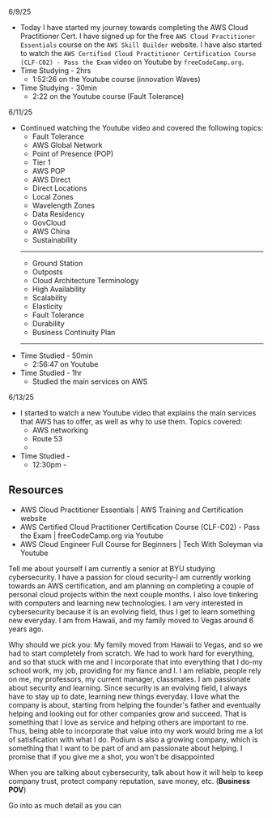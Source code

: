 6/9/25
- Today I have started my journey towards completing the AWS Cloud Practitioner Cert. I have signed up for the free `AWS Cloud Practitioner Essentials` course on the `AWS Skill Builder` website. I have also started to watch the `AWS Certified Cloud Practitioner Certification Course (CLF-C02) - Pass the Exam` video on Youtube by `freeCodeCamp.org`.
- Time Studying - 2hrs
	- 1:52:26 on the Youtube course (innovation Waves)
- Time Studying - 30min
	- 2:22 on the Youtube course (Fault Tolerance)

6/11/25
- Continued watching the Youtube video and covered the following topics:
	- Fault Tolerance
	- AWS Global Network
	- Point of Presence (POP)
	- Tier 1
	- AWS POP
	- AWS Direct
	- Direct Locations
	- Local Zones
	- Wavelength Zones
	- Data Residency
	- GovCloud
	- AWS China
	- Sustainability
	- -----------------------
	- Ground Station
	- Outposts
	- Cloud Architecture Terminology
	- High Availability
	- Scalability
	- Elasticity
	- Fault Tolerance
	- Durability
	- Business Continuity Plan
	- -----------------------
- Time Studied - 50min
	- 2:56:47 on Youtube
- Time Studied - 1hr
	- Studied the main services on AWS

6/13/25
- I started to watch a new Youtube video that explains the main services that AWS has to offer, as well as why to use them. Topics covered:
	- AWS networking
	- Route 53
	- 
- Time Studied - 
	- 12:30pm - 

## Resources
- AWS Cloud Practitioner Essentials | AWS Training and Certification website
- AWS Certified Cloud Practitioner Certification Course (CLF-C02) - Pass the Exam | freeCodeCamp.org via Youtube
- AWS Cloud Engineer Full Course for Beginners | Tech With Soleyman via Youtube


Tell me about yourself
I am currently a senior at BYU studying cybersecurity. I have a passion for cloud security-I am currently working towards an AWS certification, and am planning on completing a couple of personal cloud projects within the next couple months. I also love tinkering with computers and learning new technologies. I am very interested in cybersecurity because it is an evolving field, thus I get to learn something new everyday. I am from Hawaii, and my family moved to Vegas around 6 years ago. 

Why should we pick you:
My family moved from Hawaii to Vegas, and so we had to start completely from scratch. We had to work hard for everything, and so that stuck with me and I incorporate that into everything that I do-my school work, my job, providing for my fiance and I. I am reliable, people rely on me, my professors, my current manager, classmates. I am passionate about security and learning. Since security is an evolving field, I always have to stay up to date, learning new things everyday. I love what the company is about, starting from helping the founder's father and eventually helping and looking out for other companies grow and succeed. That is something that I love as service and helping others are important to me. Thus, being able to incorporate that value into my work would bring me a lot of satisfication with what I do. Podium is also a growing company, which is something that I want to be part of and am passionate about helping. I promise that if you give me a shot, you won't be disappointed

When you are talking about cybersecurity, talk about how it will help to keep company trust, protect company reputation, save money, etc. (**Business POV**)

Go into as much detail as you can


